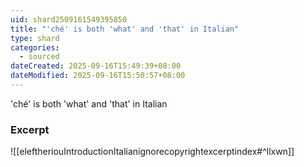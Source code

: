 ```yaml
---
uid: shard2509161549395850
title: "'ché' is both 'what' and 'that' in Italian"
type: shard
categories:
  - sourced
dateCreated: 2025-09-16T15:49:39+08:00
dateModified: 2025-09-16T15:50:57+08:00
---
```

'ché' is both 'what' and 'that' in Italian
### Excerpt
![[eleftheriouIntroductionItalianignorecopyrightexcerptindex#^llxwn]]